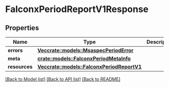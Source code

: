 # FalconxPeriodReportV1Response

## Properties

Name | Type | Description | Notes
------------ | ------------- | ------------- | -------------
**errors** | [**Vec<crate::models::MsaspecPeriodError>**](msaspec.Error.md) |  |
**meta** | [**crate::models::FalconxPeriodMetaInfo**](falconx.MetaInfo.md) |  |
**resources** | [**Vec<crate::models::FalconxPeriodReportV1>**](falconx.ReportV1.md) |  |

[[Back to Model list]](./README.md#documentation-for-models) [[Back to API list]](./README.md#documentation-for-api-endpoints) [[Back to README]](../README.md)
